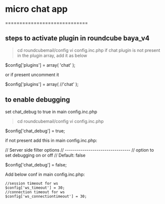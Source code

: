 # micro chat app

=============================


## steps to activate plugin in roundcube baya_v4

> cd roundcubemail/config
> vi config.inc.php
if chat plugin is not present in the plugin array, add it as below

$config['plugins'] = array(
'chat'
);

or if present uncomment it

$config['plugins'] = array(
//'chat'
);

## to enable debugging

set chat_debug to true in main config.inc.php

> cd roundcubemail/config
> vi config.inc.php

$config['chat_debug'] = true;

if not present add this in main config.inc.php:

// Server side filter options
// ---------------------------------
// option to set debugging on or off
// Default: false

$config['chat_debug'] = false;

Add below conf in  main config.inc.php:
```
//session timeout for ws
$config['ws_timeout'] = 30;
//connection timeout for ws
$config['ws_connectiontimeout'] = 30;
